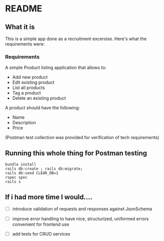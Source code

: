 # README

## What it is 

This is a simple app done as a recruitment excersise. Here's what the requirements were:

### Requirements

A simple Product listing application that allows to:
- Add new product
- Edit existing product
- List all products
- Tag a product
- Delete an existing product

A product should have the following:
- Name
- Description
- Price

(Postman test collection was provided for verification of tech requirements)

## Running this whole thing for Postman testing

```
bundle install
rails db:create ; rails db:migrate;
rails db:seed CLEAR_DB=1
rspec spec
rails s
```

## If i had more time I would....

- [ ] introduce validation of requests and responses against JsonSchema
- [ ] improve error handling to have nice, structurized, uniformed errors convenient for frontend use
- [ ] add tests for CRUD services


